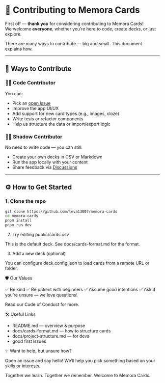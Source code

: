 # 🤝 Contributing to Memora Cards

First off — **thank you** for considering contributing to Memora Cards!  
We welcome **everyone**, whether you're here to code, create decks, or just explore.

There are many ways to contribute — big and small. This document explains how.

---

## 🧩 Ways to Contribute

### 👨‍💻 Code Contributor
You can:
- Pick an [open issue](https://github.com/leva13007/memora-cards/issues)
- Improve the app UI/UX
- Add support for new card types (e.g., images, cloze)
- Write tests or refactor components
- Help us structure the data or import/export logic

### 🧑‍🎓 Shadow Contributor
No need to write code — you can still:
- Create your own decks in CSV or Markdown
- Run the app locally with your content
- Share feedback via [Discussions](https://github.com/leva13007/memora-cards/discussions)

---

## ⚙️ How to Get Started

### 1. Clone the repo

```bash
git clone https://github.com/leva13007/memora-cards
cd memora-cards
pnpm install
pnpm run dev
```

2. Try editing public/cards.csv

This is the default deck. See docs/cards-format.md for the format.

3. Add a new deck (optional)

You can configure deck.config.json to load cards from a remote URL or folder.

🛡️ Our Values

✅ Be kind
✅ Be patient with beginners
✅ Assume good intentions
✅ Ask if you’re unsure — we love questions!

Read our Code of Conduct for more.

🛠 Useful Links
*	README.md — overview & purpose
*	docs/cards-format.md — how to structure cards
*	docs/project-structure.md — for devs
*	good first issues

✨ Want to help, but unsure how?

Open an issue and say hello!
We’ll help you pick something based on your skills or interests.

Together we learn.
Together we remember.
Welcome to Memora Cards.